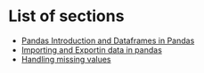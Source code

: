
# List of sections

- [Pandas Introduction and Dataframes in Pandas](Introduction_to_Pandas_Library_and_DataFrames.md)
- [Importing and Exportin data in pandas](Importing_and_Exporting_Data_in_Pandas.md)
- [Handling missing values](Handling_Missing_Values.md)
